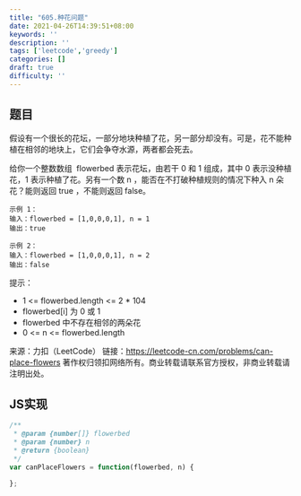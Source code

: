 ```yaml
---
title: "605.种花问题"
date: 2021-04-26T14:39:51+08:00
keywords: ''
description: ''
tags: ['leetcode','greedy']
categories: []
draft: true
difficulty: ''
---
```


## 题目

假设有一个很长的花坛，一部分地块种植了花，另一部分却没有。可是，花不能种植在相邻的地块上，它们会争夺水源，两者都会死去。

给你一个整数数组  flowerbed 表示花坛，由若干 0 和 1 组成，其中 0 表示没种植花，1 表示种植了花。另有一个数 n ，能否在不打破种植规则的情况下种入 n 朵花？能则返回 true ，不能则返回 false。

```
示例 1：
输入：flowerbed = [1,0,0,0,1], n = 1
输出：true

示例 2：
输入：flowerbed = [1,0,0,0,1], n = 2
输出：false
```

提示：

- 1 <= flowerbed.length <= 2 * 104
- flowerbed[i] 为 0 或 1
- flowerbed 中不存在相邻的两朵花
- 0 <= n <= flowerbed.length

来源：力扣（LeetCode）
链接：https://leetcode-cn.com/problems/can-place-flowers
著作权归领扣网络所有。商业转载请联系官方授权，非商业转载请注明出处。


## JS实现

```javascript
/**
 * @param {number[]} flowerbed
 * @param {number} n
 * @return {boolean}
 */
var canPlaceFlowers = function(flowerbed, n) {

};
```
